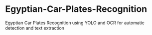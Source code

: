 # Egyptian-Car-Plates-Recognition
Egyptian Car Plates Recognition using YOLO and OCR for automatic detection and text extraction
